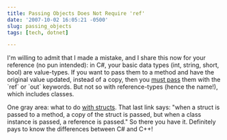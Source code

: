 ```yaml
---
title: Passing Objects Does Not Require 'ref'
date: '2007-10-02 16:05:21 -0500'
slug: passing_objects
tags: [tech, dotnet]

---
```


I'm willing to admit that I made a mistake, and I share this now for your
reference (no pun intended): in C#, your basic data types (int, string, short,
bool) are value-types. If you want to pass them to a method and have the
original value updated, instead of a copy, then you [must
pass](http://msdn2.microsoft.com/en-us/library/0f66670z(VS.80).aspx) them with the `ref` or `out` keywords. But not so with reference-types
(hence the name!), which includes classes.

One gray area: what to do [with
structs](http://msdn2.microsoft.com/en-us/library/8b0bdca4(VS.80).aspx). That last link says: "when a struct is passed to a method, a copy
of the struct is passed, but when a class instance is passed, a reference is
passed." So there you have it. Definitely pays to know the differences between
C# and C++!
